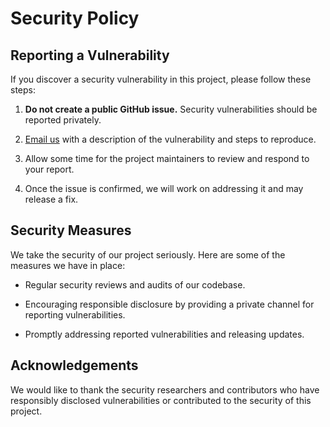 # Security Policy

## Reporting a Vulnerability

If you discover a security vulnerability in this project, please follow these steps:

1. **Do not create a public GitHub issue.** Security vulnerabilities should be reported privately.

2. [Email us](mailto:csc123456zxcvbnm@gmail.com) with a description of the vulnerability and steps to reproduce.

3. Allow some time for the project maintainers to review and respond to your report.

4. Once the issue is confirmed, we will work on addressing it and may release a fix.

## Security Measures

We take the security of our project seriously. Here are some of the measures we have in place:

- Regular security reviews and audits of our codebase.

- Encouraging responsible disclosure by providing a private channel for reporting vulnerabilities.

- Promptly addressing reported vulnerabilities and releasing updates.

## Acknowledgements

We would like to thank the security researchers and contributors who have responsibly disclosed vulnerabilities or contributed to the security of this project.

